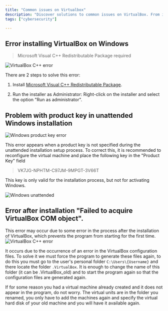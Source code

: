 ```yaml
---
title: "Common issues on Virtualbox"
description: "Discover solutions to common issues on VirtualBox. From installation errors to performance problems, our guide covers everything you need to know to troubleshoot effectively."
tags: ["cybersecurity"]

---
```


## Error installing VirtualBox on Windows

> Microsoft Visual C++ Redistributable Package required

![VirtualBox C++ error](https://github.com/4GeeksAcademy/Templates-Boilerplates/raw/master/static/img/vbox-cpp-error.png)

There are 2 steps to solve this error:

1. Install [Microsoft Visual C++ Redistributable Package](https://learn.microsoft.com/es-es/cpp/windows/latest-supported-vc-redist?view=msvc-170).

2. Run the installer as Administrator: Right-click on the installer and select the option "Run as administrator".

## Problem with product key in unattended Windows installation

![Windows product key error](https://github.com/4GeeksAcademy/Templates-Boilerplates/raw/master/static/img/win-product-key-error.png)

This error appears when a product key is not specified during the unattended installation setup process. To correct this, it is recommended to reconfigure the virtual machine and place the following key in the "Product Key" field

> VK7JG-NPHTM-C97JM-9MPGT-3V66T

This key is only valid for the installation process, but not for activating Windows.

![Windows unattended](https://github.com/4GeeksAcademy/Templates-Boilerplates/raw/master/static/img/createvm2.png)



## Error after installation "Failed to acquire VirtualBox COM object".

This error may occur due to some error in the process after the installation of VirtualBox, which prevents the program from starting for the first time.
![VirtualBox C++ error](https://github.com/4GeeksAcademy/Templates-Boilerplates/raw/master/static/img/vbox-com-error.png)

It occurs due to the occurrence of an error in the VirtualBox configuration files. To solve it we must force the program to generate these files again, to do this you must go to the user's personal folder `C:\Users\{Username}` and there locate the folder `.VirtualBox`. It is enough to change the name of this folder (it can be .VirtualBox_old) and to start the program again so that the configuration files are generated again. 

If for some reason you had a virtual machine already created and it does not appear in the program, do not worry. The virtual units are in the folder you renamed, you only have to add the machines again and specify the virtual hard disk of your old machine and you will have it available again.
